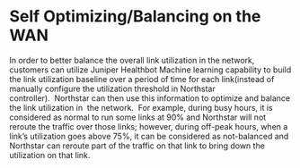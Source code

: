 # Self Optimizing/Balancing on the WAN

In order to better balance the overall link utilization in the network, customers can utilize Juniper Healthbot Machine learning capability to build the link utilization baseline over a period of time for each link(instead of manually configure the utilization threshold in Northstar controller).  Northstar can then use this information to optimize and balance the link utilization in  the network.  For example, during busy hours, it is considered as normal to run some links at 90% and Northstar will not reroute the traffic over those links; however, during off-peak hours, when a link’s utilization goes above 75%, it can be considered as not-balanced and Northstar can reroute part of the traffic on that link to bring down the utilization on that link.
